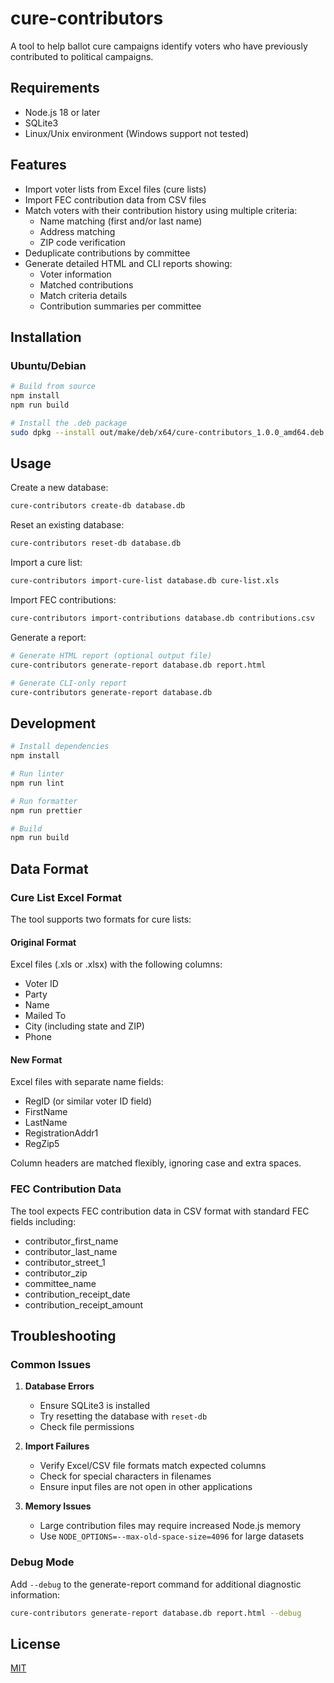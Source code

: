 # cure-contributors

A tool to help ballot cure campaigns identify voters who have previously contributed to political campaigns.

## Requirements

- Node.js 18 or later
- SQLite3
- Linux/Unix environment (Windows support not tested)

## Features

- Import voter lists from Excel files (cure lists)
- Import FEC contribution data from CSV files
- Match voters with their contribution history using multiple criteria:
  - Name matching (first and/or last name)
  - Address matching
  - ZIP code verification
- Deduplicate contributions by committee
- Generate detailed HTML and CLI reports showing:
  - Voter information
  - Matched contributions
  - Match criteria details
  - Contribution summaries per committee

## Installation

### Ubuntu/Debian

```bash
# Build from source
npm install
npm run build

# Install the .deb package
sudo dpkg --install out/make/deb/x64/cure-contributors_1.0.0_amd64.deb
```

## Usage

Create a new database:

```bash
cure-contributors create-db database.db
```

Reset an existing database:

```bash
cure-contributors reset-db database.db
```

Import a cure list:

```bash
cure-contributors import-cure-list database.db cure-list.xls
```

Import FEC contributions:

```bash
cure-contributors import-contributions database.db contributions.csv
```

Generate a report:

```bash
# Generate HTML report (optional output file)
cure-contributors generate-report database.db report.html

# Generate CLI-only report
cure-contributors generate-report database.db
```

## Development

```bash
# Install dependencies
npm install

# Run linter
npm run lint

# Run formatter
npm run prettier

# Build
npm run build
```

## Data Format

### Cure List Excel Format

The tool supports two formats for cure lists:

#### Original Format
Excel files (.xls or .xlsx) with the following columns:
- Voter ID
- Party
- Name
- Mailed To
- City (including state and ZIP)
- Phone

#### New Format
Excel files with separate name fields:
- RegID (or similar voter ID field)
- FirstName
- LastName
- RegistrationAddr1
- RegZip5

Column headers are matched flexibly, ignoring case and extra spaces.

### FEC Contribution Data

The tool expects FEC contribution data in CSV format with standard FEC fields including:
- contributor_first_name
- contributor_last_name
- contributor_street_1
- contributor_zip
- committee_name
- contribution_receipt_date
- contribution_receipt_amount

## Troubleshooting

### Common Issues

1. **Database Errors**
   - Ensure SQLite3 is installed
   - Try resetting the database with `reset-db`
   - Check file permissions

2. **Import Failures**
   - Verify Excel/CSV file formats match expected columns
   - Check for special characters in filenames
   - Ensure input files are not open in other applications

3. **Memory Issues**
   - Large contribution files may require increased Node.js memory
   - Use `NODE_OPTIONS=--max-old-space-size=4096` for large datasets

### Debug Mode

Add `--debug` to the generate-report command for additional diagnostic information:

```bash
cure-contributors generate-report database.db report.html --debug
```

## License

[MIT](LICENSE)
